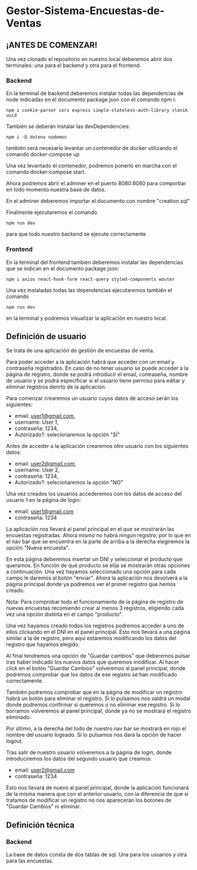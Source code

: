 # Gestor-Sistema-Encuestas-de-Ventas

## ¡ANTES DE COMENZAR!

Una vez clonado el repositorio en nuestro local deberemos abrir dos terminales: una para el backend y otra para el frontend.

### Backend

En la terminal de backend deberemos instalar todas las dependencias de node indicadas en el documento package.json con el comando npm i:

```
npm i cookie-parser cors express simple-stateless-auth-library slonik uuid
```

También se deberán instalar las devDependencies:

```
npm i -D dotenv nodemon
```

también será necesario levantar un contenedor de docker utilizando el comando docker-compose up

Una vez levantado el contenedor, podremos ponerlo en marcha con el comando docker-compose start.

Ahora podremos abrir el adminer en el puerto 8080:8080 para comporbar en todo momento nuestra base de datos.

En el adminer deberemos importar el documento con nombre "creation.sql"

Finalmente ejecutaremos el comando

```
npm run dev
```

para que todo nuestro backend se ejecute correctamente

### Frontend

En la terminal del frontend también deberemos instalar las dependencias que se indican en el documento package.json:

```
npm i axios react-hook-form react-query styled-components wouter
```

Una vez instaladas todas las dependencias ejecutaremos también el comando

```
npm run dev
```

en la terminal y podremos visualizar la aplicación en nuestro local.

## Definición de usuario

Se trata de una aplicación de gestión de encuestas de venta.

Para poder acceder a la aplicación habrá que acceder con un email y contraseña registrados. En caso de no tener usuario se puede acceder a la página de registro, donde se podrá introducir el email, contraseña, nombre de usuario y se podrá especificar si el usuario tiene permiso para editar y eliminar registros denrto de la aplicación.

Para comenzar crearemos un usuario cuyos datos de acceso serán los siguientes:

- email: user1@gmail.com,
- username: User 1,
- contraseña: 1234,
- Autorizado?: selecionaremos la opción "SÍ"

Antes de acceder a la aplicación crearemos otro usuario con los siguientes datos:

- email: user2@gmail.com,
- username: User 2,
- contraseña: 1234,
- Autorizado?: selecionaremos la opción "NO"

Una vez creados los usuarios accederemos con los datos de acceso del usuario 1 en la página de login:

- email: user1@gmail.com
- contraseña: 1234

La aplicación nos llevará al panel principal en el que se mostrarán las encuestas registradas. Ahora mismo no habrá ningún registro, por lo que en el nav bar que se encuentra en la parte de arriba a la derecha elegiremos la opción "Nueva encuesta".

En esta página deberemos insertar un DNI y seleccionar el producto que queramos. En función de qué producto se elija se mostrarán otras opciones a continuación. Una vez hayamos seleccionado una opción para cada campo le daremos al botón "enviar". Ahora la aplicación nos devolverá a la página principal donde ya podremos ver el primer registro que hemos creado.

Nota: Para comprobar todo el funcionamiento de la página de registro de nuevas encuestas recomiendo crear al menos 3 registros, eligiendo cada vez una opción distinta en el campo "producto".

Una vez hayamos creado todos los registros podremos acceder a uno de ellos clickando en el DNI en el panel principal. Esto nos llevará a una página similar a la de registro, pero aquí estaremos modificando los datos del registro que hayamos elegido.

Al final tendremos una opción de "Guardar cambios" que deberemos pulsar tras haber indicado los nuevos datos que queremos modificar. Al hacer click en el botón "Guardar Cambios" volveremos al panel principal, donde podremos comprobar que los datos de ese registro se han modificado correctamente.

También podremos comprobar que en la página de modificar un registro habrá un botón para eliminar el registro. Si lo pulsamos nos saldrá un modal donde podremos confirmar si queremos o no eliminar ese registro. Si lo borramos volveremos al panel principal, donde ya no se mostrará el registro eliminado.

Por último, a la derecha del todo de nuestro nav bar se mostrará en rojo el nombre del usuario logeado. Si lo pulsamos nos dará la opción de hacer logout.

Tras salir de nuestro usuario volveremos a la página de login, donde introduciremos los datos del segundo usuario que creamos:

- email: user2@gmail.com
- contraseña: 1234

Esto nos llevará de nuevo al panel principal, donde la aplicación funcionará de la misma manera que con el anterior usuario, con la diferencia de que si tratamos de modificar un registro no nos aparecerán los botones de "Guardar Cambios" ni eliminar.

## Definición técnica

### Backend

La base de datos consta de dos tablas de sql. Una para los usuarios y otra para las encuestas.

